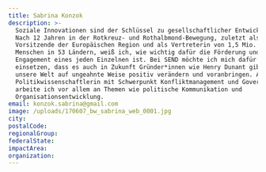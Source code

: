 ```yaml
---
title: Sabrina Konzok
description: >-
  Soziale Innovationen sind der Schlüssel zu gesellschaftlicher Entwicklung.
  Nach 12 Jahren in der Rotkreuz- und Rothalbmond-Bewegung, zuletzt als
  Vorsitzende der Europäischen Region und als Vertreterin von 1,5 Mio. jungen
  Menschen in 53 Ländern, weiß ich, wie wichtig dafür die Förderung und das
  Engagement eines jeden Einzelnen ist. Bei SEND möchte ich mich dafür
  einsetzen, dass es auch in Zukunft Gründer*innen wie Henry Dunant gibt, die
  unsere Welt auf ungeahnte Weise positiv verändern und voranbringen. Als
  Politikwissenschaftlerin mit Schwerpunkt Konfliktmanagement und Governance
  arbeite ich vor allem an Themen wie politische Kommunikation und
  Organisationsentwicklung.
email: konzok.sabrina@gmail.com
image: /uploads/170607_bw_sabrina_web_0001.jpg
city:
postalCode:
regionalGroup:
federalState:
impactArea:
organization:
---
```


